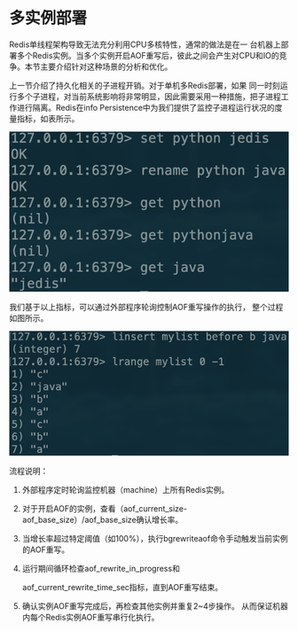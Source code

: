 # 多实例部署

Redis单线程架构导致无法充分利用CPU多核特性，通常的做法是在一 台机器上部署多个Redis实例。当多个实例开启AOF重写后，彼此之间会产生对CPU和IO的竞争。本节主要介绍针对这种场景的分析和优化。

上一节介绍了持久化相关的子进程开销。对于单机多Redis部署，如果 同一时刻运行多个子进程，对当前系统影响将非常明显，因此需要采用一种措施，把子进程工作进行隔离。Redis在info Persistence中为我们提供了监控子进程运行状况的度量指标，如表所示。

![](../.gitbook/assets/image%20%282%29.png)

我们基于以上指标，可以通过外部程序轮询控制AOF重写操作的执行， 整个过程如图所示。

![](../.gitbook/assets/image%20%28162%29.png)

流程说明：

1. 外部程序定时轮询监控机器（machine）上所有Redis实例。
2. 对于开启AOF的实例，查看（aof\_current\_size-aof\_base\_size）/aof\_base\_size确认增长率。
3. 当增长率超过特定阈值（如100%），执行bgrewriteaof命令手动触发当前实例的AOF重写。
4. 运行期间循环检查aof\_rewrite\_in\_progress和

   aof\_current\_rewrite\_time\_sec指标，直到AOF重写结束。

5. 确认实例AOF重写完成后，再检查其他实例并重复2~4步操作。 从而保证机器内每个Redis实例AOF重写串行化执行。



